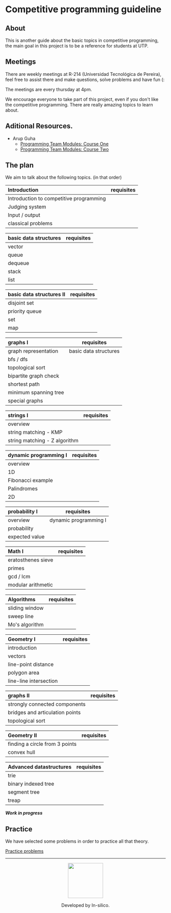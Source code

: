 # Competitive programming guideline


## About
This is another guide about the basic topics in competitive programming,
the main goal in this project is to be a reference for students at UTP.

## Meetings
There are weekly meetings at R-214 (Universidad Tecnológica de Pereira),
feel free to assist there and make questions, solve problems and have fun (:

The meetings are every thursday at 4pm.

We encourage everyone to take part of this project, 
even if you don't like the competitive programming. 
There are really amazing topics to learn about.

## Aditional Resources.

  - Arup Guha
    - [Programming Team Modules: Course One](http://www.cs.ucf.edu/~dmarino/progcontests/modules/firstcourse.html)
    - [Programming Team Modules: Course Two](http://www.cs.ucf.edu/~dmarino/progcontests/modules/secondcourse.html)

## The plan
We aim to talk about the following topics. (in that order)

Introduction | requisites | 
:-- | :--: | 
Introduction to competitive programming ||
Judging system ||
Input / output ||
classical problems ||


basic data structures | requisites | 
:-- | :--: | 
vector ||
queue ||
dequeue ||
stack ||
list ||

basic data structures II | requisites |
:-- | :--: | 
disjoint set ||
priority queue ||
set ||
map ||


graphs I | requisites | 
:-- | :--: | 
graph representation | basic data structures |
bfs / dfs ||
topological sort ||
bipartite graph check ||
shortest path ||
minimum spanning tree ||
special graphs ||

strings I | requisites | 
:-- | :--: | 
overview ||
string matching - KMP||
string matching - Z algorithm ||

dynamic programming I | requisites | 
:-- | :--: | 
overview ||
1D ||
Fibonacci example ||
Palindromes ||
2D ||


probability I | requisites | 
:-- | :--: | 
overview | dynamic programming I|
probability ||
expected value ||


Math I | requisites | 
:-- | :--: | 
eratosthenes sieve ||
primes ||
gcd / lcm ||
modular arithmetic ||

Algorithms | requisites |
:-- | :--: | 
sliding window ||
sweep line ||
Mo's algorithm ||

Geometry I | requisites | 
:-- | :--: | 
introduction ||
vectors ||
line-point distance ||
polygon area ||
line-line intersection ||

graphs II | requisites | 
:-- | :--: | 
strongly connected components |  |
bridges and articulation points||
topological sort ||

Geometry II | requisites | 
:-- | :--: | 
finding a circle from 3 points ||
convex hull ||

Advanced datastructures | requisites | 
:-- | :--: | 
trie ||
binary indexed tree ||
segment tree ||
treap ||


**_Work in progress_**


## Practice
We have selected some problems in order to practice all that theory.

[Practice problems](https://github.com/in-silico/cp-guideline/blob/master/Problems.md)

____
<a href="//github.com/in-silico" target="_blank"><p align="center"><img src="https://cloud.githubusercontent.com/assets/14989202/11768037/94347c26-a18e-11e5-84ad-a8554c9fe75d.png" width=110px></img></p></a>

<p align="center">Developed by In-silico.</p>
